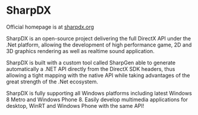 SharpDX
=======
Official homepage is at [sharpdx.org](http://sharpdx.org)

SharpDX is an open-source project delivering the full DirectX API under the .Net platform, allowing the development of high performance game, 2D and 3D graphics rendering as well as realtime sound application.

SharpDX is built with a custom tool called SharpGen able to generate automatically a .NET API directly from the DirectX SDK headers, thus allowing a tight mapping with the native API while taking advantages of the great strength of the .Net ecosystem.

SharpDX is fully supporting all Windows platforms including latest Windows 8 Metro and Windows Phone 8. Easily develop multimedia applications for desktop, WinRT and Windows Phone with the same API!